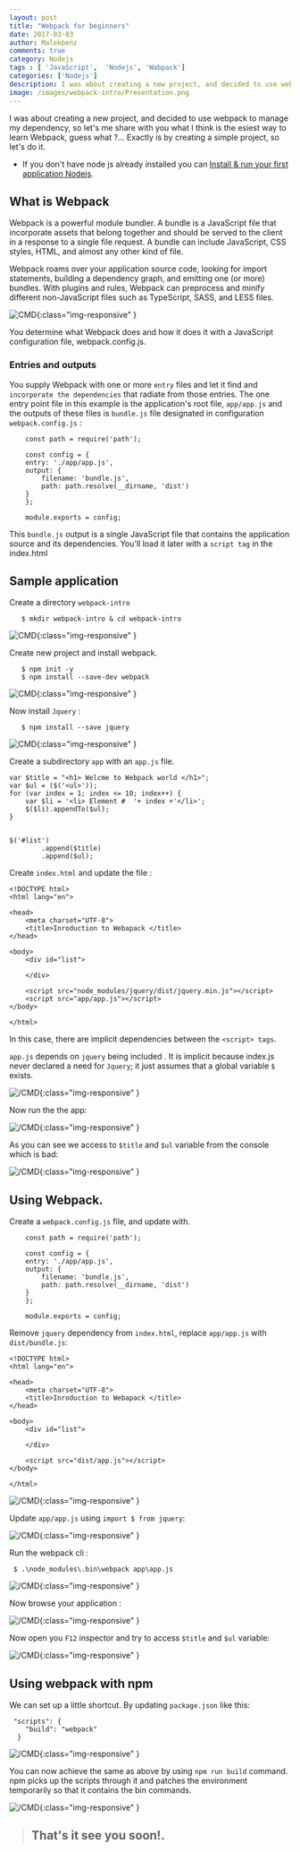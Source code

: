 ```yaml
---
layout: post
title: "Webpack for beginners"
date: 2017-03-03
author: Malekbenz
comments: true
category: Nodejs
tags : [ 'JavaScript',  'Nodejs', 'Wabpack']
categories: ['Nodejs']
description: I was about creating a new project, and decided to use webpack to manage my dependency, so let's me share with you what I think is the esiest way to learn Webpack, guess what ?... Exactly is by creating a simple project, so let's do it.
image: /images/webpack-intro/Presentation.png
---
```


I was about creating a new project, and decided to use webpack to manage my dependency, so let's me share with you what I think is the esiest way to learn Webpack, guess what ?... Exactly is by creating a simple project, so let's do it.     

- If you don't have node js already installed you can [Install & run your first application Nodejs](/blog/2015/12/22/install-run-your-first-application-nodejs).  

## What is Webpack     

Webpack is a powerful module bundler. A bundle is a JavaScript file that incorporate assets that belong together and should be served to the client in a response to a single file request. A bundle can include JavaScript, CSS styles, HTML, and almost any other kind of file.

Webpack roams over your application source code, looking for import statements, building a dependency graph, and emitting one (or more) bundles. With plugins and rules, Webpack can preprocess and minify different non-JavaScript files such as TypeScript, SASS, and LESS files.

![CMD](/images/webpack-intro/webpackimg.png){:class="img-responsive" }

You determine what Webpack does and how it does it with a JavaScript configuration file, webpack.config.js.

###  Entries and outputs

You supply Webpack with one or more `entry` files and let it find and `incorporate the dependencies` that radiate from those entries. The one entry point file in this example is the application's root file, `app/app.js` and the outputs of these files is `bundle.js`  file designated in configuration `webpack.config.js` :

```
    const path = require('path');

    const config = {
    entry: './app/app.js',
    output: {
        filename: 'bundle.js',
        path: path.resolve(__dirname, 'dist')
    }
    };

    module.exports = config;

```

This `bundle.js` output is a single JavaScript file that contains the application source and its dependencies. You'll load it later with a `script tag` in the index.html


## Sample application     

Create a directory `webpack-intro` 

```
   $ mkdir webpack-intro & cd webpack-intro

```

![CMD](/images/webpack-intro/Project-Initialisation.png){:class="img-responsive" }

Create new project and install webpack.

```
   $ npm init -y 
   $ npm install --save-dev webpack

```

![CMD](/images/webpack-intro/Webpack-Installation.png){:class="img-responsive" }

Now install `Jquery` :

```
   $ npm install --save jquery

```

![CMD](/images/webpack-intro/Jquery-Installation.png){:class="img-responsive" }

Create a subdirectory `app` with an `app.js` file.

```
var $title = "<h1> Welcme to Webpack world </h1>";
var $ul = ($('<ul>'));
for (var index = 1; index <= 10; index++) {
    var $li = '<li> Element #  '+ index +'</li>';
    $($li).appendTo($ul);
}


$('#list')
        .append($title)
        .append($ul);
```

Create  `index.html` and update the file :

```
<!DOCTYPE html>
<html lang="en">

<head>
    <meta charset="UTF-8">
    <title>Inroduction to Webapack </title>
</head>

<body>
    <div id="list">

    </div>

    <script src="node_modules/jquery/dist/jquery.min.js"></script>
    <script src="app/app.js"></script>
</body>

</html>
```

In this case, there are implicit dependencies between the `<script> tags`.

`app.js` depends on `jquery` being included . It is implicit because index.js never declared a need for `Jquery`; it just assumes that a global variable `$` exists.

![/CMD](/images/webpack-intro/index.html.png){:class="img-responsive" }

Now run the the app:

![/CMD](/images/webpack-intro/running01.png){:class="img-responsive" }

As you can see we access to `$title` and `$ul` variable from the console which is bad:

![/CMD](/images/webpack-intro/Running.glablevariable.png){:class="img-responsive" }

## Using Webpack.

Create a `webpack.config.js` file, and update with.

```
    const path = require('path');

    const config = {
    entry: './app/app.js',
    output: {
        filename: 'bundle.js',
        path: path.resolve(__dirname, 'dist')
    }
    };

    module.exports = config;

```
Remove `jquery` dependency from `index.html`, replace `app/app.js`  with  `dist/bundle.js`: 

```
<!DOCTYPE html>
<html lang="en">

<head>
    <meta charset="UTF-8">
    <title>Inroduction to Webapack </title>
</head>

<body>
    <div id="list">

    </div>

    <script src="dist/app.js"></script>
</body>

</html>
```

![/CMD](/images/webpack-intro/index.htmlV2.png){:class="img-responsive" }

Update `app/app.js` using `import $ from jquery`: 

![/CMD](/images/webpack-intro/app.jsV2.png){:class="img-responsive" }

Run the webpack cli :

```
 $ .\node_modules\.bin\webpack app\app.js
```

![/CMD](/images/webpack-intro/webpack.exec.png){:class="img-responsive" }

Now browse your application : 

![/CMD](/images/webpack-intro/Running02.bundle.png){:class="img-responsive" }

Now open you `F12` inspector  and try to access `$title` and `$ul` variable:

![/CMD](/images/webpack-intro/Running.glablevariable2.png){:class="img-responsive" }

## Using webpack with npm

We can set up a little shortcut. By updating `package.json` like this:

```
 "scripts": {
    "build": "webpack"
  }
```

![/CMD](/images/webpack-intro/package.json.png){:class="img-responsive" }

You can now achieve the same as above by using `npm run build` command. npm picks up the scripts through it and patches the environment temporarily so that it contains the bin commands.

![/CMD](/images/webpack-intro/npm.runBuild.png){:class="img-responsive" }


>
> ## That's it see you soon!.
> 